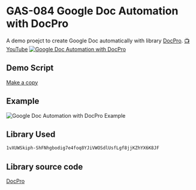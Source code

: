 # GAS-084 Google Doc Automation with DocPro

A demo proejct to create Google Doc automatically with library [DocPro](https://github.com/ashtonfei/gas-libs/tree/DocPro). [:tv: YouTube](https://youtu.be/r6RUa86aGk4)
[![Google Doc Automation with DocPro](https://user-images.githubusercontent.com/16481229/135825699-f7482d15-ef34-4580-8751-1580917bc8ef.png)
](https://youtu.be/r6RUa86aGk4)

## Demo Script

[Make a copy](https://docs.google.com/spreadsheets/d/1HoNV3Z5Ds52hG1P-3aNrXeav0fiMZS6qopj6-ddhnXg/copy)

## Example

![Google Doc Automation with DocPro Example](https://user-images.githubusercontent.com/16481229/135828263-419952fe-9a9f-4bd2-bec1-3b5628824df9.png)

## Library Used

```bash
1vXUWSkiph-ShFNhgbodig7e4foq8YJiVWOSdlUsfLgf8jjKZhYX6K8JF
```

## Library source code

[DocPro](https://github.com/ashtonfei/gas-libs/tree/DocPro)
